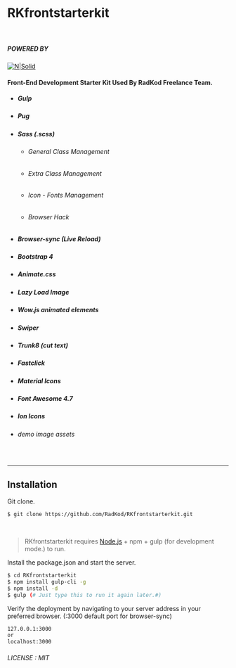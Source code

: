 
#  RKfrontstarterkit

&nbsp;
##### POWERED BY
[![N|Solid](https://i.ibb.co/q5G6N0n/radkod-mail-imza.png)](https://www.radkod.com)

#### Front-End Development Starter Kit Used By RadKod Freelance Team.
  
  * ##### Gulp	
  * ##### Pug

  * ##### Sass (.scss)
    * ###### General Class Management
    * ###### Extra Class Management
    * ###### Icon - Fonts Management
    * ###### Browser Hack
  * ##### Browser-sync (Live Reload)
  * ##### Bootstrap 4
  * ##### Animate.css
  * ##### Lazy Load Image
  * ##### Wow.js animated elements
  * ##### Swiper
  * ##### Trunk8 (cut text)
  * ##### Fastclick
  * ##### Material Icons
  * ##### Font Awesome 4.7
  * ##### Ion Icons
  * ######  demo image assets
    &nbsp;
_________________________________________ 

## Installation

Git clone.

```sh
$ git clone https://github.com/RadKod/RKfrontstarterkit.git
```
&nbsp;
> RKfrontstarterkit requires [Node.js](https://nodejs.org/) + npm + gulp (for development mode.) to run.


Install the package.json and start the server.

```sh
$ cd RKfrontstarterkit
$ npm install gulp-cli -g
$ npm install -d
$ gulp (# Just type this to run it again later.#)
```

Verify the deployment by navigating to your server address in your preferred browser. (:3000 default port for browser-sync)

```sh
127.0.0.1:3000
or
localhost:3000
```
###### LICENSE : MIT

